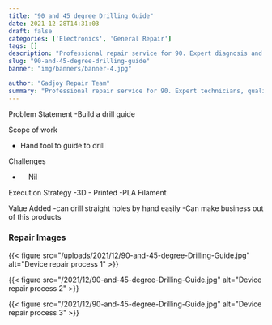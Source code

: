 ```yaml
---
title: "90 and 45 degree Drilling Guide"
date: 2021-12-28T14:31:03
draft: false
categories: ['Electronics', 'General Repair']
tags: []
description: "Professional repair service for 90. Expert diagnosis and quality repairs in Bangalore."
slug: "90-and-45-degree-drilling-guide"
banner: "img/banners/banner-4.jpg"

author: "Gadjoy Repair Team"
summary: "Professional repair service for 90. Expert technicians, quality parts, warranty included."
---
```


Problem Statement -Build a drill guide

Scope of work

- Hand tool to guide to drill

Challenges

- &nbsp;&nbsp;&nbsp; Nil

Execution Strategy -3D - Printed -PLA Filament

Value Added -can drill straight holes by hand easily -Can make business out of this products

### Repair Images

{{< figure src="/uploads/2021/12/90-and-45-degree-Drilling-Guide.jpg" alt="Device repair process 1" >}}

{{< figure src="/2021/12/90-and-45-degree-Drilling-Guide.jpg" alt="Device repair process 2" >}}

{{< figure src="/2021/12/90-and-45-degree-Drilling-Guide.jpg" alt="Device repair process 3" >}}

